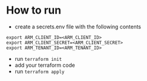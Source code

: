 # How to run
- create a secrets.env file with the following contents
```
export ARM_CLIENT_ID=<ARM_CLIENT_ID>
export ARM_CLIENT_SECRET=<ARM_CLIENT_SECRET>
export ARM_TENANT_ID=<ARM_TENANT_ID>
```
- run `terraform init`
- add your terraform code
- run `terraform apply`
